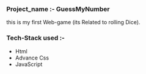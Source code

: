 <h3> Project_name :- GuessMyNumber </h3>
<p>this is  my first Web-game (its Related to rolling Dice). </p>

<h3> Tech-Stack used :-</h3>
<ul>

<li>Html</li>
<li> Advance Css </li>
<li>JavaScript</li>

</ul>
